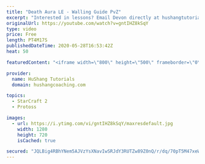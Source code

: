 ```yaml
---
title: "Death Aura LE - Walling Guide PvZ"
excerpt: "Interested in lessons? Email Devon directly at hushangtutorials@outlook.com ------------------------------------------------------------------------------------------------------- Want to support HuShang Tutorials directly? Patreon is a website where you can contribute a monthly donation that will help"
originalUrl: https://youtube.com/watch?v=gntIHZ8kSqY
type: video
price: Free
length: PT4M17S
publishedDateTime: 2020-05-28T16:53:42Z
heat: 50

featuredContent: "<iframe width=\"800\" height=\"500\" frameborder=\"0\" src=\"https://www.youtube.com/embed/gntIHZ8kSqY\" allow=\"accelerometer; autoplay; encrypted-media; gyroscope; picture-in-picture\" allowfullscreen></iframe>"

provider:
  name: HuShang Tutorials
  domain: hushangcoaching.com

topics:
  - StarCraft 2
  - Protoss

images:
  - url: https://i.ytimg.com/vi/gntIHZ8kSqY/maxresdefault.jpg
    width: 1280
    height: 720
    isCached: true

secured: "JQLBig4RBhYNem5AJVzYsXNavIwSRJdY3RUTZw89Z0nQ/r/dq/70pT5M47xeWEBXdcIJZHEGynRVYicAYADL4NbpL0kfM3RGGNFzVnngChN2Cv6tv7z5x5hHk8Q/l7bGuA/1ziLY/pAzjj7fqrBG/felXBl+QO9c6X1rZZOiqZpqm90exNEUD02fPh7XddJCHqStXxQCSElxbdXh1C9oNhRIR2GgwG7cYhJ5JqtqdNW30PUD3lPzg8CLxeGT+5iAwtlz1VGRltNh24nG1Q/yl/kuf52qrpBM0S4wo5SnipuAQnI9cJTS94D1DvnRqmwI4UmxcZD7W2HDfT/L5XNfJ+S/ZS8Tb4kK1X34oJ/J1VluxqIbrsTzjxihmnF+rN4h0dZ6OxTpZXjLuYl5jGSP47hpfCenSTPcJo6ZEeIwxp0=;9ZFyqKKeKV/Hv1xsJGIpsg=="
---
```


